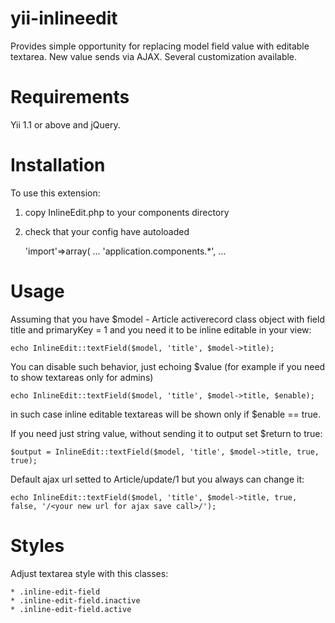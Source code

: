 yii-inlineedit
==============

Provides simple opportunity for replacing model field value with editable textarea. New value sends via AJAX. Several customization available.

Requirements 
=========================

Yii 1.1 or above and jQuery.

Installation
========================= 

To use this extension:

1) copy InlineEdit.php to your components directory

2) check that your config have autoloaded

	'import'=>array(
		...
		'application.components.*',
		...
		
Usage
=========================

Assuming that you have $model - Article activerecord class object with field title and primaryKey = 1 and you need it to be inline editable in your view:

	echo InlineEdit::textField($model, 'title', $model->title);

You can disable such behavior, just echoing $value (for example if you need to show textareas only for admins)

	echo InlineEdit::textField($model, 'title', $model->title, $enable);

in such case inline editable textareas will be shown only if $enable == true.

If you need just string value, without sending it to output set $return to true:

	$output = InlineEdit::textField($model, 'title', $model->title, true, true);

Default ajax url setted to Article/update/1 but you always can change it:

	echo InlineEdit::textField($model, 'title', $model->title, true, false, '/<your new url for ajax save call>/');

Styles
=========================

Adjust textarea style with this classes:

	* .inline-edit-field
	* .inline-edit-field.inactive
    * .inline-edit-field.active
